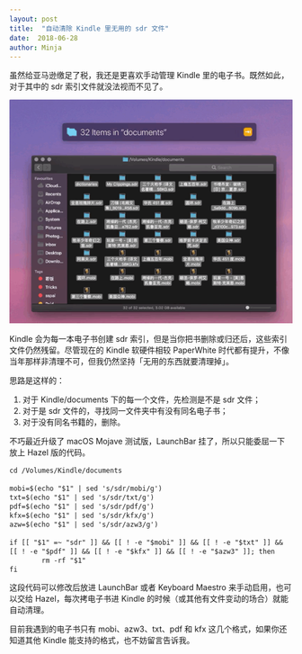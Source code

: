 ```yaml
---
layout: post
title:  "自动清除 Kindle 里无用的 sdr 文件"
date:  2018-06-28
author: Minja
---
```


虽然给亚马逊缴足了税，我还是更喜欢手动管理 Kindle 里的电子书。既然如此，对于其中的 sdr 索引文件就没法视而不见了。

![title](https://raw.githubusercontent.com/BlackwinMin/blackwinmin.github.io/master/lib/2018-06-28-自动清除-Kindle-里无用的-sdr-文件/2018-06-28-%E6%B8%85%E9%99%A4%20Kindle%20%E4%B8%AD%E7%9A%84%20sdr%20%E6%96%87%E4%BB%B6.GIF)

Kindle 会为每一本电子书创建 sdr 索引，但是当你把书删除或归还后，这些索引文件仍然残留。尽管现在的 Kindle 软硬件相较 PaperWhite 时代都有提升，不像当年那样非清理不可，但我仍然坚持「无用的东西就要清理掉」。

思路是这样的：

1. 对于 Kindle/documents 下的每一个文件，先检测是不是 sdr 文件；
2. 对于是 sdr 文件的，寻找同一文件夹中有没有同名电子书；
3. 对于没有同名书籍的，删除。

不巧最近升级了 macOS Mojave 测试版，LaunchBar 挂了，所以只能委屈一下放上 Hazel 版的代码。

```
cd /Volumes/Kindle/documents

mobi=$(echo "$1" | sed 's/sdr/mobi/g')
txt=$(echo "$1" | sed 's/sdr/txt/g')
pdf=$(echo "$1" | sed 's/sdr/pdf/g')
kfx=$(echo "$1" | sed 's/sdr/kfx/g')
azw=$(echo "$1" | sed 's/sdr/azw3/g')

if [[ "$1" =~ "sdr" ]] && [[ ! -e "$mobi" ]] && [[ ! -e "$txt" ]] && [[ ! -e "$pdf" ]] && [[ ! -e "$kfx" ]] && [[ ! -e "$azw3" ]]; then
		rm -rf "$1"
fi
```

这段代码可以修改后放进 LaunchBar 或者 Keyboard Maestro 来手动启用，也可以交给 Hazel，每次拷电子书进 Kindle 的时候（或其他有文件变动的场合）就能自动清理。

目前我遇到的电子书只有 mobi、azw3、txt、pdf 和 kfx 这几个格式，如果你还知道其他 Kindle 能支持的格式，也不妨留言告诉我。
